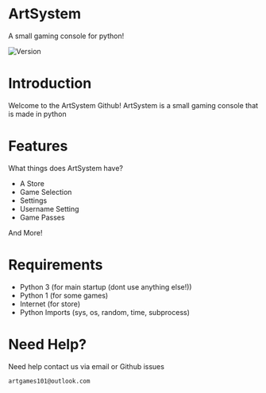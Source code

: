 # ArtSystem
A small gaming console for python!

![Version](https://img.shields.io/badge/Version-v1.2%20ALPHA-blue.svg?style=social)

# Introduction

Welcome to the ArtSystem Github!
ArtSystem is a small gaming console that is made in python

# Features

What things does ArtSystem have?

* A Store
* Game Selection
* Settings
* Username Setting
* Game Passes

And More!

# Requirements

* Python 3 (for main startup (dont use anything else!))
* Python 1 (for some games)
* Internet (for store)
* Python Imports (sys, os, random, time, subprocess)

# Need Help?

Need help contact us via email or Github issues

`artgames101@outlook.com`
